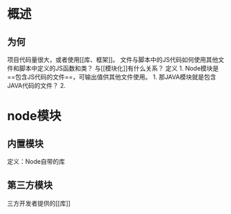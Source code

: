 # 概述
## 为何
项目代码量很大，或者使用[[库、框架]]。
文件与脚本中的JS代码如何使用其他文件和脚本中定义的JS函数和类？
与[[模块化]]有什么关系？
定义
	1. Node模块是==包含JS代码的文件==，可输出值供其他文件使用。
		1. 那JAVA模块就是包含JAVA代码的文件？
	2. 

# node模块
## 内置模块
定义：Node自带的库
## 第三方模块
三方开发者提供的[[库]]